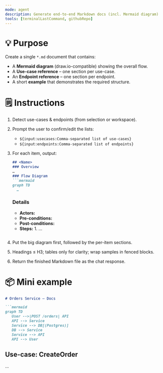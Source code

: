 ```yaml
---
mode: agent
description: Generate end-to-end Markdown docs (incl. Mermaid diagram) for use-cases and endpoints
tools: [terminalLastCommand, githubRepo]
---
```


# 💡 Purpose  
Create a single `*.md` document that contains:

* A **Mermaid diagram** (draw.io-compatible) showing the overall flow.  
* A **Use-case reference** – one section per use-case.  
* An **Endpoint reference** – one section per endpoint.  
* A short **example** that demonstrates the required structure.

# 🗒️ Instructions  
1. Detect use-cases & endpoints (from selection or workspace).  
2. Prompt the user to confirm/edit the lists:  
   * `${input:usecases:Comma-separated list of use-cases}`  
   * `${input:endpoints:Comma-separated list of endpoints}`  
3. For each item, output:

   ```md
   ## <Name>
   ### Overview
   …
   ### Flow Diagram
   ```mermaid
   graph TD
     …
   ```
   ### Details
   * **Actors:**  
   * **Pre-conditions:**  
   * **Post-conditions:**  
   * **Steps:** 1. …
   ```

4. Put the big diagram first, followed by the per-item sections.  
5. Headings ≤ H3; tables only for clarity; wrap samples in fenced blocks.  
6. Return the finished Markdown file as the chat response.

# 📦 Mini example

```md
# Orders Service – Docs

```mermaid
graph TD
   User -->|POST /orders| API
   API --> Service
   Service --> DB[(Postgres)]
   DB --> Service
   Service --> API
   API --> User
```

## Use-case: **CreateOrder**
…
```
